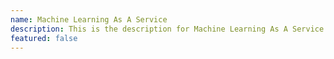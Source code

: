 ```yaml
---
name: Machine Learning As A Service
description: This is the description for Machine Learning As A Service
featured: false
---
```

